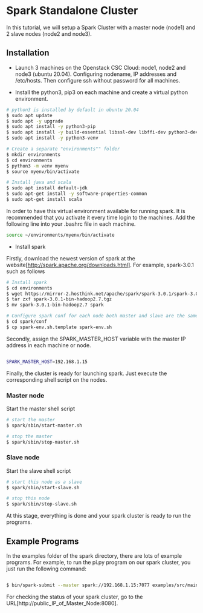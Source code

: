 # Spark Standalone Cluster
In this tutorial, we will setup a Spark Cluster with a master node (node1) and 2 slave nodes (node2 and node3).

## Installation
* Launch 3 machines on the Openstack CSC Cloud: node1, node2 and node3 (ubuntu 20.04). Configuring nodename, IP addresses and /etc/hosts. Then configure ssh without password for all machines.

* Install the python3, pip3 on each machine and create a virtual python environment.  
```bash
# python3 is installed by default in ubuntu 20.04
$ sudo apt update
$ sudo apt -y upgrade
$ sudo apt install -y python3-pip
$ sudo apt install -y build-essential libssl-dev libffi-dev python3-dev
$ sudo apt install -y python3-venv

# Create a separate "environments"" folder
$ mkdir environments
$ cd environments
$ python3 -m venv myenv
$ source myenv/bin/activate

# Install java and scala
$ sudo apt install default-jdk
$ sudo apt-get install -y software-properties-common
$ sudo apt-get install scala

```

In order to have this virtual environment available for running spark. It is recommended that you activate it every time login to the machines. Add the following line into your .bashrc file in each machine.
```bash
source ~/environments/myenv/bin/activate
```


* Install spark

Firstly, download the newest version of spark at the website[http://spark.apache.org/downloads.html]. For example, spark-3.0.1 such as follows
```bash
# Install spark
$ cd environments
$ wget https://mirror-2.hosthink.net/apache/spark/spark-3.0.1/spark-3.0.1-bin-hadoop2.7.tgz
$ tar zxf spark-3.0.1-bin-hadoop2.7.tgz
$ mv spark-3.0.1-bin-hadoop2.7 spark

# Configure spark conf for each node both master and slave are the same
$ cd spark/conf
$ cp spark-env.sh.template spark-env.sh

```

Secondly, assign the SPARK_MASTER_HOST variable with the master IP address in each machine or node.
```bash

SPARK_MASTER_HOST=192.168.1.15

```

Finally, the cluster is ready for launching spark. Just execute the corresponding shell script on the nodes.

### Master node
Start the master shell script
```bash
# start the master
$ spark/sbin/start-master.sh

# stop the master
$ spark/sbin/stop-master.sh
```

### Slave node
Start the slave shell script
```bash
# start this node as a slave
$ spark/sbin/start-slave.sh

# stop this node
$ spark/sbin/stop-slave.sh
```

At this stage, everything is done and your spark cluster is ready to run the programs.

## Example Programs
In the examples folder of the spark directory, there are lots of example programs. For example, to run the pi.py program on our spark cluster, you just run the following command:

```bash

$ bin/spark-submit --master spark://192.168.1.15:7077 examples/src/main/python/pi.py 1000

```

For checking the status of your spark cluster, go to the URL[http://public_IP_of_Master_Node:8080].

